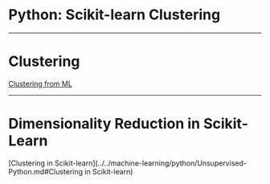 # Python: Scikit-learn Clustering
---

# Clustering 

[Clustering from ML](../../machine-learning/generic/Clustering.md)

---

# Dimensionality Reduction in Scikit-Learn

[Clustering in Scikit-learn](../../machine-learning/python/Unsupervised-Python.md#Clustering in Scikit-learn)

 
